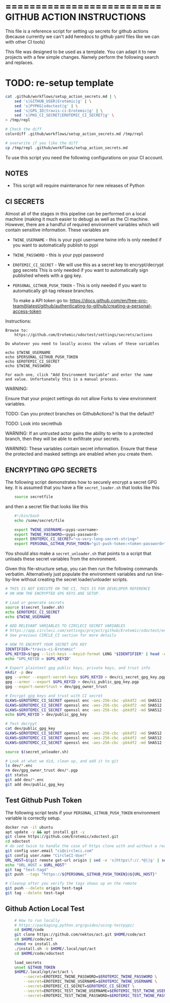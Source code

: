 ==========================
GITHUB ACTION INSTRUCTIONS
==========================

This file is a reference script for setting up secrets for github actions
(because currently we can't add heredocs to github yaml files like we can with
other CI tools)

This file was designed to be used as a template. You can adapt it to
new projects with a few simple changes.  Namely perform the following
search and replaces.


# TODO: re-setup template


```bash
cat .github/workflows/setup_action_secrets.md | \
    sed 's|GITHUB_USER|Erotemic|g' | \
    sed 's|PYPKG|xdoctest|g' | \
    sed 's|GPG_ID|travis-ci-Erotemic|g' | \
    sed 's|PKG_CI_SECRET|EROTEMIC_CI_SECRET|g' \
> /tmp/repl 

# Check the diff
colordiff .github/workflows/setup_action_secrets.md /tmp/repl

# overwrite if you like the diff
cp /tmp/repl .github/workflows/setup_action_secrets.md
```

To use this script you need the following configurations on your CI account.

NOTES
-----

* This script will require maintenance for new releases of Python


CI SECRETS
----------

Almost all of the stages in this pipeline can be performed on a local machine
(making it much easier to debug) as well as the CI machine. However, there are
a handful of required environment variables which will contain sensitive
information. These variables are

* `TWINE_USERNAME` - this is your pypi username
    twine info is only needed if you want to automatically publish to pypi

* `TWINE_PASSWORD` - this is your pypi password 

* `EROTEMIC_CI_SECRET` - We will use this as a secret key to encrypt/decrypt gpg secrets 
    This is only needed if you want to automatically sign published
    wheels with a gpg key.

* `PERSONAL_GITHUB_PUSH_TOKEN` - 
    This is only needed if you want to automatically git-tag release branches.

    To make a API token go to:
        https://docs.github.com/en/free-pro-team@latest/github/authenticating-to-github/creating-a-personal-access-token

Instructions:

    Browse to: 
        https://github.com/Erotemic/xdoctest/settings/secrets/actions

    Do whatever you need to locally access the values of these variables

    echo $TWINE_USERNAME
    echo $PERSONAL_GITHUB_PUSH_TOKEN
    echo $EROTEMIC_CI_SECRET
    echo $TWINE_PASSWORD

    For each one, click "Add Environment Variable" and enter the name
    and value. Unfortunately this is a manual process.

WARNING: 

Ensure that your project settings do not allow Forks to view environment
variables.

TODO: Can you protect branches on GithubActions? Is that the default?

TODO: Look into secrethub

WARNING: If an untrusted actor gains the ability to write to a
protected branch, then they will be able to exfiltrate your secrets.

WARNING: These variables contain secret information. Ensure that these
the protected and masked settings are enabled when you create them.


ENCRYPTING GPG SECRETS
----------------------

The following script demonstrates how to securely encrypt a secret GPG key. It
is assumed that you have a file `secret_loader.sh` that looks like this

```bash
    source secretfile
```

and then a secret file that looks like this

```bash
    #!/bin/bash
    echo /some/secret/file 

    export TWINE_USERNAME=<pypi-username>
    export TWINE_PASSWORD=<pypi-password>
    export EROTEMIC_CI_SECRET="<a-very-long-secret-string>"
    export PERSONAL_GITHUB_PUSH_TOKEN="git-push-token:<token-password>"
```

You should also make a `secret_unloader.sh` that points to a script that
unloads these secret variables from the environment.

Given this file-structure setup, you can then run the following
commands verbatim. Alternatively just populate the environment
variables and run line-by-line without creating the secret
loader/unloader scripts.

```bash
# THIS IS NOT EXECUTE ON THE CI, THIS IS FOR DEVELOPER REFERENCE
# ON HOW THE ENCRYPTED GPG KEYS ARE SETUP.

# Load or generate secrets
source $(secret_loader.sh)
echo $EROTEMIC_CI_SECRET
echo $TWINE_USERNAME

# ADD RELEVANT VARIABLES TO CIRCLECI SECRET VARIABLES
# https://app.circleci.com/settings/project/github/Erotemic/xdoctest/environment-variables
# See previous CIRCLE_CI section for more details

# HOW TO ENCRYPT YOUR SECRET GPG KEY
IDENTIFIER="travis-ci-Erotemic"
GPG_KEYID=$(gpg --list-keys --keyid-format LONG "$IDENTIFIER" | head -n 2 | tail -n 1 | awk '{print $1}' | tail -c 9)
echo "GPG_KEYID = $GPG_KEYID"

# Export plaintext gpg public keys, private keys, and trust info
mkdir -p dev
gpg --armor --export-secret-keys $GPG_KEYID > dev/ci_secret_gpg_key.pgp
gpg --armor --export $GPG_KEYID > dev/ci_public_gpg_key.pgp
gpg --export-ownertrust > dev/gpg_owner_trust

# Encrypt gpg keys and trust with CI secret
GLKWS=$EROTEMIC_CI_SECRET openssl enc -aes-256-cbc -pbkdf2 -md SHA512 -pass env:GLKWS -e -a -in dev/ci_public_gpg_key.pgp > dev/ci_public_gpg_key.pgp.enc
GLKWS=$EROTEMIC_CI_SECRET openssl enc -aes-256-cbc -pbkdf2 -md SHA512 -pass env:GLKWS -e -a -in dev/ci_secret_gpg_key.pgp > dev/ci_secret_gpg_key.pgp.enc
GLKWS=$EROTEMIC_CI_SECRET openssl enc -aes-256-cbc -pbkdf2 -md SHA512 -pass env:GLKWS -e -a -in dev/gpg_owner_trust > dev/gpg_owner_trust.enc
echo $GPG_KEYID > dev/public_gpg_key

# Test decrpyt
cat dev/public_gpg_key
GLKWS=$EROTEMIC_CI_SECRET openssl enc -aes-256-cbc -pbkdf2 -md SHA512 -pass env:GLKWS -d -a -in dev/ci_public_gpg_key.pgp.enc 
GLKWS=$EROTEMIC_CI_SECRET openssl enc -aes-256-cbc -pbkdf2 -md SHA512 -pass env:GLKWS -d -a -in dev/gpg_owner_trust.enc 
GLKWS=$EROTEMIC_CI_SECRET openssl enc -aes-256-cbc -pbkdf2 -md SHA512 -pass env:GLKWS -d -a -in dev/ci_secret_gpg_key.pgp.enc 

source $(secret_unloader.sh)

# Look at what we did, clean up, and add it to git
ls dev/*.enc
rm dev/gpg_owner_trust dev/*.pgp
git status
git add dev/*.enc
git add dev/public_gpg_key
```


Test Github Push Token 
----------------------

The following script tests if your `PERSONAL_GITHUB_PUSH_TOKEN` environment variable is correctly setup.

```bash
docker run -it ubuntu
apt update -y && apt install git -y
git clone https://github.com/Erotemic/xdoctest.git
cd xdoctest
# do sed twice to handle the case of https clone with and without a read token
git config user.email "ci@circleci.com"
git config user.name "CircleCI-User"
URL_HOST=$(git remote get-url origin | sed -e 's|https\?://.*@||g' | sed -e 's|https\?://||g')
echo "URL_HOST = $URL_HOST"
git tag "test-tag4"
git push --tags "https://${PERSONAL_GITHUB_PUSH_TOKEN}@${URL_HOST}"

# Cleanup after you verify the tags shows up on the remote
git push --delete origin test-tag4
git tag --delete test-tag4
```



Github Action Local Test
------------------------


```bash
    # How to run locally
    # https://packaging.python.org/guides/using-testpypi/
    cd $HOME/code
    git clone https://github.com/nektos/act.git $HOME/code/act
    cd $HOME/code/act
    chmod +x install.sh
    ./install.sh -b $HOME/.local/opt/act
    cd $HOME/code/xdoctest

    load_secrets
    unset GITHUB_TOKEN
    $HOME/.local/opt/act/act \
        --secret=EROTEMIC_TWINE_PASSWORD=$EROTEMIC_TWINE_PASSWORD \
        --secret=EROTEMIC_TWINE_USERNAME=$EROTEMIC_TWINE_USERNAME \
        --secret=EROTEMIC_CI_SECRET=$EROTEMIC_CI_SECRET \
        --secret=EROTEMIC_TEST_TWINE_USERNAME=$EROTEMIC_TEST_TWINE_USERNAME \
        --secret=EROTEMIC_TEST_TWINE_PASSWORD=$EROTEMIC_TEST_TWINE_PASSWORD 
